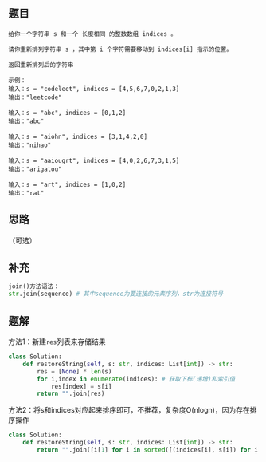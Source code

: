 ## 题目

```None
给你一个字符串 s 和一个 长度相同 的整数数组 indices 。

请你重新排列字符串 s ，其中第 i 个字符需要移动到 indices[i] 指示的位置。

返回重新排列后的字符串

示例：
输入：s = "codeleet", indices = [4,5,6,7,0,2,1,3]
输出："leetcode"

输入：s = "abc", indices = [0,1,2]
输出："abc"

输入：s = "aiohn", indices = [3,1,4,2,0]
输出："nihao"

输入：s = "aaiougrt", indices = [4,0,2,6,7,3,1,5]
输出："arigatou"

输入：s = "art", indices = [1,0,2]
输出："rat"
```

## 思路

（可选）

## 补充

```python
join()方法语法：
str.join(sequence) # 其中sequence为要连接的元素序列，str为连接符号
```

## 题解

方法1：新建`res`列表来存储结果

```python
class Solution:
    def restoreString(self, s: str, indices: List[int]) -> str:
        res = [None] * len(s) 
        for i,index in enumerate(indices): # 获取下标(递增)和索引值
            res[index] = s[i]
        return "".join(res)
```

方法2：将s和indices对应起来排序即可，不推荐，复杂度O(nlogn)，因为存在排序操作

```python
class Solution:
    def restoreString(self, s: str, indices: List[int]) -> str:
        return "".join([i[1] for i in sorted([(indices[i], s[i]) for i in range(len(s))])])
```

